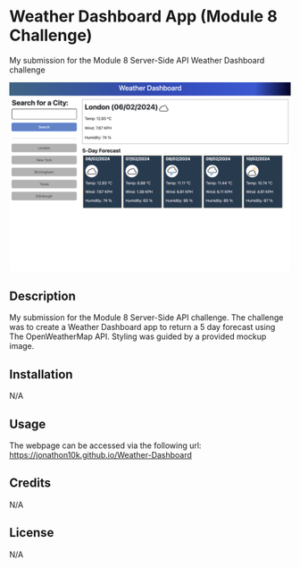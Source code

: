# Weather Dashboard App (Module 8 Challenge)
My submission for the Module 8 Server-Side API Weather Dashboard challenge

![Weather Dashboard app preview](./assets/images/preview-weather-dashboard.png)

## Description

My submission for the Module 8 Server-Side API challenge. The challenge was to create a Weather Dashboard app to return a 5 day forecast using The OpenWeatherMap API. Styling was guided by a provided mockup image.


## Installation

N/A

## Usage

The webpage can be accessed via the following url: https://jonathon10k.github.io/Weather-Dashboard


## Credits

N/A

## License

N/A